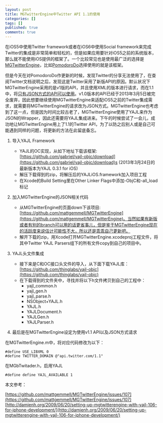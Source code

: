 ```yaml
---
layout: post
title: MGTwitterEngine中Twitter API 1.1的使用
categories: []
tags: []
published: true
comments: true
---
```

在iOS5中使用Twitter framework或者在iOS6中使用Social framework来完成Twitter的集成是非常简单和轻松的，但是如果应用要针对iOS5之前的系统版本，那么就不能使用iOS提供的框架了。一个比较常见也是使用最广泛的选择是[MGTwitterEngine](https://github.com/mattgemmell/MGTwitterEngine)，比如[PomodoroDo](http://www.onevcat.com/showcase/pomodoro_do/)选择使用的就是该框架。

但是今天在对PomodoroDo作更新的时候，发现Twitter的分享无法使用了，在查阅Twitter文档说明之后，发现这是Twitter采用了新版API的原因。默认状况下MGTwitterEngine采用的是v1版的API，并且使用XML的版本进行请求，而在1.1中，将[只有JSON方式的API可以使用](https://dev.twitter.com/docs/api/1.1/overview#JSON_support_only)。v1.0版本的API已经于2013年3月5日被完全废弃，因此想要继续使用MGTwitterEngine来适配iOS5之前的Twitter集成需求，就需要将MGTwitterEngine的请求改为JSON方式。MGTwitterEngine也考虑到了这一点，但是因为时间比较古老了，MGTwitterEngine使用了YAJL来作为JSON的Wrapper，因此还需要将YAJL集成进来。下午的时候尝试了一会儿，成功地让MGTwitterEngine用上了1.1的Twitter API，为了以防之后别人或是自己可能遇到同样的问题，将更新的方法在此留底备忘。 

1. 导入YAJL Framework 
	* YAJL的OC实现，从如下地址下载该框架: [https://github.com/gabriel/yajl-objc/download](https://github.com/gabriel/yajl-objc/download)s (2013年3月24日的最新版本为YAJL 0.3.1 for iOS)
	* 解压下载得到的zip，将解压后的YAJLiOS.framework加入项目工程
	* 在Xcode的Build Setting里在Other Linker Flags中添加-ObjC和-all_load标记

2. 加入MGTwitterEngine的JSON相关代码 
	* 从MGTwitterEngine的页面down下该项目: [https://github.com/mattgemmell/MGTwitterEngine](https://github.com/mattgemmell/MGTwitterEngine)。当然如果有新版或者有别的branch可以用的话更省事儿，但是鉴于MGTwitterEngine现在的活跃度来说估计可能性不大，所以还是乖乖自己更新吧。
    * 解开下载的zip，用Xcode打开MGTwitterEngine.xcodeproj工程文件，将其中Twitter YAJL Parsers组下的所有文件copy到自己的项目中。

3. YAJL头文件集成 
	* 接下来是C和OC接口头文件的导入，从下面下载YAJL库：[https://github.com/thinglabs/yajl-objc](https://github.com/thinglabs/yajl-objc)
	* 在下载得到的文件夹中，寻找并将以下h文件拷贝到自己的工程中： 
		* yajl_common.h
		* yajl_gen.h
		* yajl_parse.h
		* NSObject+YAJL.h
		* YAJL.h
		* YAJLDocument.h
		* YAJLGen.h
		* YAJLParser.h

4. 最后是在MGTwitterEngine设定为使用v1.1 API以及JSON方式请求 

在MGTwitterEngine.m中，将对应代码修改为以下：
	
```objc
#define USE_LIBXML 0
#define TWITTER_DOMAIN @"api.twitter.com/1.1"
```
	
在MGbTwitader.h，启用YAJL 
    
```objc
#define define YAJL_AVAILABLE 1
```

本文参考：

[https://github.com/mattgemmell/MGTwitterEngine/issues/107](https://github.com/mattgemmell/MGTwitterEngine/issues/107)
[http://damienh.org/2009/06/20/setting-up-mgtwitterengine-with-yajl-106-for-iphone-development/](http://damienh.org/2009/06/20/setting-up-mgtwitterengine-with-yajl-106-for-iphone-development/)